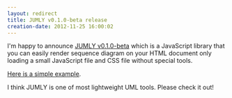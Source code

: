 ```yaml
---
layout: redirect
title: JUMLY v0.1.0-beta release
creation-date: 2012-11-25 16:00:02
---
```

I'm happy to announce [JUMLY v0.1.0-beta](https://jumly.herokuapp.com/) which is a JavaScript library
that you can easily render sequence diagram on your HTML document
only loading a small JavaScript file and CSS file without special tools.

[Here is a simple example](http://jumly.herokuapp.com/examples/simple.html).

I think JUMLY is one of most lightweight UML tools.
Please check it out!
